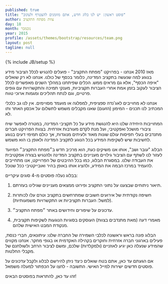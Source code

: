 ```yaml
---
published: true
title: "פוסט ראשון: יש לנו בלוג חדש, אתם מוזמנים להצטרף ולעקוב"
author: צוות מפתח התקציב
day: 18
month: נובמבר
year: 2015
profile: /assets/themes/bootstrap/resources/team.png
layout: post
tagline: null
---
```

{% include JB/setup %}

מאז 2010 אנחנו - בפרויקט "מפתח התקציב" - פועלים להנגיש לכלל הציבור מידע בנוגע למה שנעשה בתקציב המדינה, כלומר בכסף של כולנו. אנחנו לא רק שואלים "איפה הכסף", אלא גם מראים ממש. הכלים שפיתחנו במהלך השנים מאפשרים לכלל הציבור לעקוב בזמן אמת אחרי העברות תקציביות, מענקי תמיכה והתקשרויות עם גופים פרטיים, וגם לנתח תהליכים ומגמות ארוכי טווח.

אנחנו לא מחוייבים לאג'נדה ספציפית, למפלגה או מועמד מסויימים. אין לנו גב כלכלי המכתיב לנו תכנים - המימון (הזעום) שאנו מקבלים משמש לתשלום על אכסון האתר ותו לא.

המחוייבות היחידה שלנו היא להנגשת מידע על כל תקציבי המדינה, במטרה לאפשר שיח ציבורי מושכל ואפקטיבי, ועל מנת לקדם מעורבות אזרחית. בצוות הפרויקט חברים מתנדבים בעלי תפיסות עולם שונות מאוד ולעיתים מנוגדות, אך כולם תמימי דעים בנוגע לחשיבות שיש לשקיפות המידע בכל הנוגע לתקציב המדינה ולאופן בו הוא משמש.

הבלוג "עובר ושב", אותו אנו משיקים כעת, הוא מרכיב חדש ב״מפתח התקציב״ המיועד לעזור לנו לשתף עם הציבור גילויים מעניינים בתקציב המדינה ולהנגיש בצורה אפקטיבית את העבודה שלנו. במסגרת הבלוג, כמו בכל ההיבטים של הפרוייקט, אנו מתחייבים להעמיד במרכז הבמה את המידע, ולהציג אותו באופן בהיר ואובייקטיבי ככל שנוכל.

בבלוג נעלה פוסטים מ-4 סוגים עיקריים:

 1. תיאור ניתוחים שבצענו על נתוני התקציב ופירוט ממצאים מעניינים שגילינו בעזרתם.

 1. חשיפה נקודתית של אירועים חשובים שמתרחשים בתקציב וטרם עלו לכותרות (למשל: העברות תקציביות או התקשרויות משמעותיות).

 1. עדכונים על שיפורים וחידושים באתר ״מפתח התקציב״.
 
 1. מאמרי דעה (מאת מתנדבים בצוות) העוסקים בסוגיות הנוגעות לשקיפות תקציבית, מנקודת המבט האישית שלהם.

הבלוג פונה בראש וראשונה לכלבי השמירה של החברה שלנו: עיתונאים, חברי כנסת, פעילים בארגוני חברה אזרחית וחוקרים בקהילה האקדמית או בגופי מחקר. אנחנו מקווים שהמידע שנעלה כאן יגיע לאוזניים (ולמקלדות) שלכם, ומשם לציבור הרחב ולשולחנם של מקבלי החלטות.

אם הגעתם עד כאן, אתם בטח שואלים כיצד ניתן להירשם לבלוג ולקבל עדכונים על פוסטים חדשים ישירות למייל האישי. התשובה - לחצו על הכפתור למעלה משמאל.

זהו עד כאן, להתראות בפוסטים הבאים!
